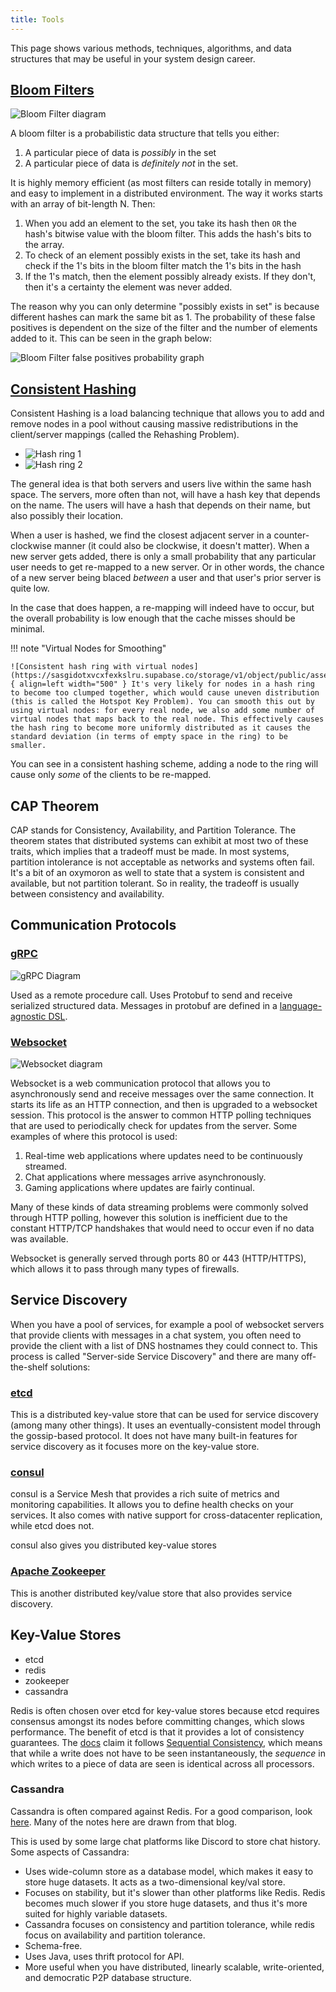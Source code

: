 ```yaml
---
title: Tools
---
```


This page shows various methods, techniques, algorithms, and data structures that may be useful in your system design career.

[Bloom Filters](https://en.wikipedia.org/wiki/Bloom_filter)
-------------

![Bloom Filter diagram](https://upload.wikimedia.org/wikipedia/commons/a/ac/Bloom_filter.svg)

A bloom filter is a probabilistic data structure that tells you either:

1. A particular piece of data is _possibly_ in the set
2. A particular piece of data is _definitely not_ in the set.

It is highly memory efficient (as most filters can reside totally in memory) and easy to implement in a distributed environment. The way it works starts with an array of bit-length N. Then:

1. When you add an element to the set, you take its hash then `OR` the hash's bitwise value with the bloom filter. This adds the hash's bits to the array.
2. To check of an element possibly exists in the set, take its hash and check if the 1's bits in the bloom filter match the 1's bits in the hash
3. If the 1's match, then the element possibly already exists. If they don't, then it's a certainty the element was never added.

The reason why you can only determine "possibly exists in set" is because different hashes can mark the same bit as 1. The probability of these false positives is dependent on the size of the filter and the number of elements added to it. This can be seen in the graph below:

![Bloom Filter false positives probability graph](https://upload.wikimedia.org/wikipedia/commons/e/ef/Bloom_filter_fp_probability.svg)

[Consistent Hashing](https://en.wikipedia.org/wiki/Consistent_hashing)
--------------------

Consistent Hashing is a load balancing technique that allows you to add and remove nodes in a pool without causing massive redistributions in the client/server mappings (called the Rehashing Problem).

<div class="grid cards" markdown>

- ![Hash ring 1](https://sasgidotxvcxfexkslru.supabase.co/storage/v1/object/public/assets/consistent_hashing/consistent_hash_ring_01.png)
- ![Hash ring 2](https://sasgidotxvcxfexkslru.supabase.co/storage/v1/object/public/assets/consistent_hashing/consistent_hash_ring_02.png)

</div>

The general idea is that both servers and users live within the same hash space. The servers, more often than not, will have a hash key that depends on the name. The users will have a hash that depends on their name, but also possibly their location.

When a user is hashed, we find the closest adjacent server in a counter-clockwise manner (it could also be clockwise, it doesn't matter). When a new server gets added, there is only a small probability that any particular user needs to get re-mapped to a new server. Or in other words, the chance of a new server being blaced _between_ a user and that user's prior server is quite low.

In the case that does happen, a re-mapping will indeed have to occur, but the overall probability is low enough that the cache misses should be minimal.

!!! note "Virtual Nodes for Smoothing"
    
    ![Consistent hash ring with virtual nodes](https://sasgidotxvcxfexkslru.supabase.co/storage/v1/object/public/assets/consistent_hashing/consistent_hash_ring_virtual_nodes.png){ align=left width="500" } It's very likely for nodes in a hash ring to become too clumped together, which would cause uneven distribution (this is called the Hotspot Key Problem). You can smooth this out by using virtual nodes: for every real node, we also add some number of virtual nodes that maps back to the real node. This effectively causes the hash ring to become more uniformly distributed as it causes the standard deviation (in terms of empty space in the ring) to be smaller.

You can see in a consistent hashing scheme, adding a node to the ring will cause only _some_ of the clients to be re-mapped.

CAP Theorem
-----------

CAP stands for Consistency, Availability, and Partition Tolerance. The theorem states that distributed systems can exhibit at most two of these traits, which implies that a tradeoff must be made. In most systems, partition intolerance is not acceptable as networks and systems often fail. It's a bit of an oxymoron as well to state that a system is consistent and available, but not partition tolerant. So in reality, the tradeoff is usually between consistency and availability.

Communication Protocols
-----------------------

### [gRPC](https://grpc.io/)

![gRPC Diagram](https://grpc.io/img/landing-2.svg)

Used as a remote procedure call. Uses Protobuf to send and receive serialized structured data. Messages in protobuf are defined in a [language-agnostic DSL](https://protobuf.dev/programming-guides/proto3/).

### [Websocket](https://en.wikipedia.org/wiki/WebSocket)

![Websocket diagram](https://assets-global.website-files.com/5ff66329429d880392f6cba2/63fe488452cc63cf1cb0ae45_148.2.png)

Websocket is a web communication protocol that allows you to asynchronously send and receive messages over the same connection. It starts its life as an HTTP connection, and then is upgraded to a websocket session. This protocol is the answer to common HTTP polling techniques that are used to periodically check for updates from the server. Some examples of where this protocol is used:

1. Real-time web applications where updates need to be continuously streamed.
2. Chat applications where messages arrive asynchronously.
3. Gaming applications where updates are fairly continual.

Many of these kinds of data streaming problems were commonly solved through HTTP polling, however this solution is inefficient due to the constant HTTP/TCP handshakes that would need to occur even if no data was available.

Websocket is generally served through ports 80 or 443 (HTTP/HTTPS), which allows it to pass through many types of firewalls. 

Service Discovery
-----------------

When you have a pool of services, for example a pool of websocket servers that provide clients with messages in a chat system, you often need to provide the client with a list of DNS hostnames they could connect to. This process is called "Server-side Service Discovery" and there are many off-the-shelf solutions:

### [etcd](https://etcd.io/)

This is a distributed key-value store that can be used for service discovery (among many other things). It uses an eventually-consistent model through the gossip-based protocol. It does not have many built-in features for service discovery as it focuses more on the key-value store.

### [consul](https://www.consul.io/)

consul is a Service Mesh that provides a rich suite of metrics and monitoring capabilities. It allows you to define health checks on your services. It also comes with native support for cross-datacenter replication, while etcd does not.

consul also gives you distributed key-value stores

### [Apache Zookeeper](https://en.wikipedia.org/wiki/Apache_ZooKeeper)

This is another distributed key/value store that also provides service discovery.

Key-Value Stores
---------------

- etcd
- redis
- zookeeper
- cassandra

Redis is often chosen over etcd for key-value stores because etcd requires consensus amongst its nodes before committing changes, which slows performance. The benefit of etcd is that it provides a lot of consistency guarantees. The [docs](https://etcd.io/docs/v3.3/learning/api_guarantees/#:~:text=etcd%20is%20a%20consistent%20and,API%20guarantees%20made%20by%20etcd.) claim it follows [Sequential Consistency](https://en.wikipedia.org/wiki/Consistency_model#Sequential_consistency), which means that while a write does not have to be seen instantaneously, the _sequence_ in which writes to a piece of data are seen is identical across all processors.

### Cassandra

Cassandra is often compared against Redis. For a good comparison, look [here](https://www.knowledgenile.com/blogs/cassandra-vs-redis). Many of the notes here are drawn from that blog.

This is used by some large chat platforms like Discord to store chat history. Some aspects of Cassandra:

- Uses wide-column store as a database model, which makes it easy to store huge datasets. It acts as a two-dimensional key/val store.
- Focuses on stability, but it's slower than other platforms like Redis. Redis becomes much slower if you store huge datasets, and thus it's more suited for highly variable datasets.
- Cassandra focuses on consistency and partition tolerance, while redis focus on availability and partition tolerance.
- Schema-free.
- Uses Java, uses thrift protocol for API.
- More useful when you have distributed, linearly scalable, write-oriented, and democratic P2P database structure.
